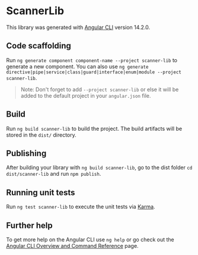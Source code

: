 # ScannerLib

This library was generated with [Angular CLI](https://github.com/angular/angular-cli) version 14.2.0.

## Code scaffolding

Run `ng generate component component-name --project scanner-lib` to generate a new component. You can also use `ng generate directive|pipe|service|class|guard|interface|enum|module --project scanner-lib`.
> Note: Don't forget to add `--project scanner-lib` or else it will be added to the default project in your `angular.json` file. 

## Build

Run `ng build scanner-lib` to build the project. The build artifacts will be stored in the `dist/` directory.

## Publishing

After building your library with `ng build scanner-lib`, go to the dist folder `cd dist/scanner-lib` and run `npm publish`.

## Running unit tests

Run `ng test scanner-lib` to execute the unit tests via [Karma](https://karma-runner.github.io).

## Further help

To get more help on the Angular CLI use `ng help` or go check out the [Angular CLI Overview and Command Reference](https://angular.io/cli) page.
